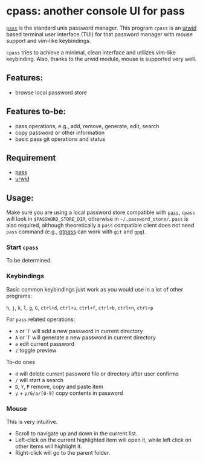 # cpass: another console UI for pass

[`pass`](https://www.passwordstore.org/) is the standard unix password manager. This program `cpass` is an [urwid](http://urwid.org/) based terminal user interface (TUI) for that password manager with mouse support and vim-like keybindings.

`cpass` tries to achieve a minimal, clean interface and utilizes vim-like keybinding. Also, thanks to the urwid module, mouse is supported very well.

## Features:

- browse local password store

## Features to-be:

- pass operations, e.g., add, remove, generate, edit, search
- copy password or other information
- basic pass git operations and status

## Requirement

- [pass](https://www.passwordstore.org/)
- [urwid](http://urwid.org/)

## Usage:

Make sure you are using a local password store compatible with [`pass`](https://www.passwordstore.org/), `cpass` will look in `$PASSWORD_STORE_DIR`, otherwise in `~/.password_store/`. `pass` is also required, although theoretically a `pass` compatible client does not need `pass` command (e.g., [qtpass](https://qtpass.org/) can work with `git` and `gpg`).

### Start `cpass`

To be determined.

### Keybindings

Basic common keybindings just work as you would use in a lot of other programs:

`h`, `j`, `k`, `l`, `g`, `G`, `ctrl+d`, `ctrl+u`, `ctrl+f`, `ctrl+b`, `ctrl+n`, `ctrl+p`

For `pass` related operations:
- `a` or 'i' will add a new password in current directory
- `A` or 'I' will generate a new password in current directory
- `e` edit current password
- `z` toggle preview

To-do ones

- `d` will delete current password file or directory after user confirms
- `/` will start a search
- `D`, `Y`, `P` remove, copy and paste item
- `y` + `y/G/a/[0-9]` copy contents in password

### Mouse

This is very intuitive.

- Scroll to navigate up and down in the current list.
- Left-click on the current highlighted item will open it, while left click on other items will highlight it.
- Right-click will go to the parent folder.
